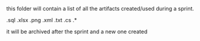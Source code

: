 this folder will contain a list of all the artifacts created/used during a sprint.

.sql
.xlsx
.png
.xml
.txt
.cs
.* 

it will be archived after the sprint and a new one created
